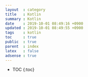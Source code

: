 ```yaml
---
layout  : category
title   : Kotlin
summary : Kotlin
date    : 2019-10-01 08:49:16 +0900
updated : 2019-10-01 08:49:55 +0900
tags    : kotlin
toc     : true
public  : true
parent  : index
latex   : false
adsense : true
---
```

* TOC
{:toc}

# 
